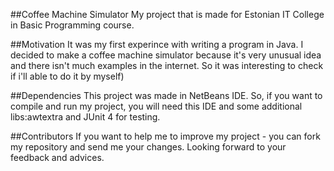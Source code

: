 ##Coffee Machine Simulator
My project that is made for Estonian IT College in Basic Programming course.

##Motivation
It was my first experince with writing a program in Java. I decided to make a coffee machine simulator because it's very unusual idea and there isn't much examples in the internet. So it was interesting to check if i'll able to do it by myself)

##Dependencies
This project was made in NetBeans IDE.
So, if you want to compile and run my project, you will need this IDE and some additional libs:awtextra and JUnit 4 for testing.

##Contributors
If you want to help me to improve my project - you can fork my repository and send me your changes.
Looking forward to your feedback and advices.


